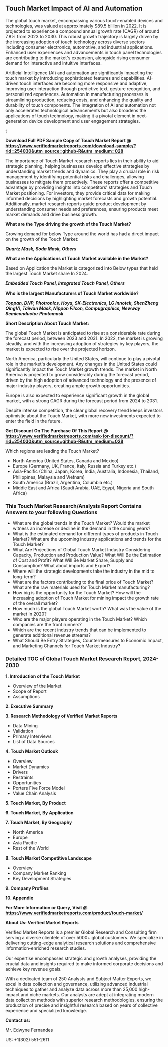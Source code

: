 <h2>Touch Market Impact of AI and Automation</h2><p>The global touch market, encompassing various touch-enabled devices and technologies, was valued at approximately $89.5 billion in 2022. It is projected to experience a compound annual growth rate (CAGR) of around 7.8% from 2023 to 2030. This robust growth trajectory is largely driven by the increasing adoption of touch technology across diverse sectors including consumer electronics, automotive, and industrial applications. Enhanced user experiences and advancements in touch panel technologies are contributing to the market's expansion, alongside rising consumer demand for interactive and intuitive interfaces.</p><p>Artificial Intelligence (AI) and automation are significantly impacting the touch market by introducing sophisticated features and capabilities. AI-driven touch interfaces are becoming more responsive and adaptive, improving user interaction through predictive text, gesture recognition, and personalized experiences. Automation in manufacturing processes is streamlining production, reducing costs, and enhancing the quality and durability of touch components. The integration of AI and automation not only accelerates technological advancements but also broadens the applications of touch technology, making it a pivotal element in next-generation device development and user engagement strategies.</p>t</p><p id="" class=""><strong>Download Full PDF Sample Copy of Touch Market Report @ <a href="https://www.verifiedmarketreports.com/download-sample/?rid=254030&utm_source=github-R&utm_medium=028" target="_blank">https://www.verifiedmarketreports.com/download-sample/?rid=254030&utm_source=github-R&utm_medium=028</a></strong></p><p>The importance of&nbsp;Touch Market research reports lies in their ability to aid strategic planning, helping businesses develop effective strategies by understanding market trends and dynamics. They play a crucial role in risk management by identifying potential risks and challenges, allowing businesses to mitigate them proactively. These reports offer a competitive advantage by providing insights into competitors' strategies and Touch Market positioning. For investors, they provide critical data for making informed decisions by highlighting market forecasts and growth potential. Additionally, market research reports guide product development by understanding consumer needs and preferences, ensuring products meet market demands and drive business growth.</p><p><strong>What are the&nbsp;Type driving the growth of the Touch Market?</strong></p><p id="" class="">Growing demand for below Type around the world has had a direct impact on the growth of the Touch Market:</p><em><strong>Quartz Mask, Soda Mask, Others</strong></em></p><strong>What are the&nbsp;Applications&nbsp;of Touch Market available in the Market?</strong></p><p id="" class="">Based on Application the Market is categorized into Below types that held the largest Touch Market share In 2024.</p><em><strong>Embedded Touch Panel, Integrated Touch Panel, Others</strong></em></p><strong>Who is the largest Manufacturers of Touch Market worldwide?</strong></p><p><em><strong>Toppan, DNP, Photronics, Hoya, SK-Electronics, LG Innotek, ShenZheng QingVi, Taiwan Mask, Nippon Filcon, Compugraphics, Newway Semiconductor Photomask</strong></em></p><p id="" class=""><strong>Short Description About Touch Market:</strong></p><p>The global Touch Market is anticipated to rise at a considerable rate during the forecast period, between 2023 and 2031. In 2022, the market is growing steadily, and with the increasing adoption of strategies by key players, the market is expected to rise over the projected horizon.</p><p>North America, particularly the United States, will continue to play a pivotal role in the market's development. Any changes in the United States could significantly impact the Touch Market growth trends. The market in North America is projected to grow considerably during the forecast period, driven by the high adoption of advanced technology and the presence of major industry players, creating ample growth opportunities.</p><p>Europe is also expected to experience significant growth in the global market, with a strong CAGR during the forecast period from 2024 to 2031.</p><p>Despite intense competition, the clear global recovery trend keeps investors optimistic about the Touch Market, with more new investments expected to enter the field in the future.</p><p id="" class=""><strong>Get Discount On The Purchase Of This Report @ <a href="https://www.verifiedmarketreports.com/ask-for-discount/?rid=254030&utm_source=github-R&utm_medium=028" target="_blank">https://www.verifiedmarketreports.com/ask-for-discount/?rid=254030&utm_source=github-R&utm_medium=028</a></strong></p>Which regions are leading the Touch Market?</p><ul><li>North America (United States, Canada and Mexico)</li><li>Europe (Germany, UK, France, Italy, Russia and Turkey etc.)</li><li>Asia-Pacific (China, Japan, Korea, India, Australia, Indonesia, Thailand, Philippines, Malaysia and Vietnam)</li><li>South America (Brazil, Argentina, Columbia etc.)</li><li>Middle East and Africa (Saudi Arabia, UAE, Egypt, Nigeria and South Africa)</li></ul><h3 id="" class="">This Touch Market Research/Analysis Report Contains Answers to your following Questions</h3><ul><li>What are the global trends in the Touch Market? Would the market witness an increase or decline in the demand in the coming years?</li><li>What is the estimated demand for different types of products in Touch Market? What are the upcoming industry applications and trends for the Touch Market?</li><li>What Are Projections of Global Touch Market Industry Considering Capacity, Production and Production Value? What Will Be the Estimation of Cost and Profit? What Will Be Market Share, Supply and Consumption? What about imports and Export?</li><li>Where will the strategic developments take the industry in the mid to long-term?</li><li>What are the factors contributing to the final price of Touch Market? What are the raw materials used for Touch Market manufacturing?</li><li>How big is the opportunity for the Touch Market? How will the increasing adoption of Touch Market for mining impact the growth rate of the overall market?</li><li>How much is the global Touch Market worth? What was the value of the market In 2020?</li><li>Who are the major players operating in the Touch Market? Which companies are the front runners?</li><li>Which are the recent industry trends that can be implemented to generate additional revenue streams?</li><li>What Should Be Entry Strategies, Countermeasures to Economic Impact, and Marketing Channels for Touch Market Industry?</li></ul><h3 id="" class="">Detailed TOC of Global Touch Market Research Report, 2024-2030</h3><p id="" class=""><strong>1. Introduction of the Touch Market</strong></p><ul><li>Overview of the Market</li><li>Scope of Report</li><li>Assumptions</li></ul><p id="" class=""><strong>2. Executive Summary</strong></p><p id="" class=""><strong>3. Research Methodology of Verified Market Reports</strong></p><ul><li>Data Mining</li><li>Validation</li><li>Primary Interviews</li><li>List of Data Sources</li></ul><p id="" class=""><strong>4. Touch Market Outlook</strong></p><ul><li>Overview</li><li>Market Dynamics</li><li>Drivers</li><li>Restraints</li><li>Opportunities</li><li>Porters Five Force Model</li><li>Value Chain Analysis</li></ul><p id="" class=""><strong>5. Touch Market, By Product</strong></p><p id="" class=""><strong>6. Touch Market, By Application</strong></p><p id="" class=""><strong>7. Touch Market, By Geography</strong></p><ul><li>North America</li><li>Europe</li><li>Asia Pacific</li><li>Rest of the World</li></ul><p id="" class=""><strong>8. Touch Market Competitive Landscape</strong></p><ul><li>Overview</li><li>Company Market Ranking</li><li>Key Development Strategies</li></ul><p id="" class=""><strong>9. Company Profiles</strong></p><p id="" class=""><strong>10. Appendix</strong></p><p id="" class=""><strong>For More Information or Query, Visit @ <a href="https://www.verifiedmarketreports.com/product/touch-market/" target="_blank">https://www.verifiedmarketreports.com/product/touch-market/</a></strong></p><p id="" class=""><strong>About Us: Verified Market Reports</strong></p><p id="" class="">Verified Market Reports is a premier Global Research and Consulting firm serving a diverse clientele of over 5000+ global customers. We specialize in delivering cutting-edge analytical research solutions and comprehensive information-enriched research studies.</p><p id="" class="">Our expertise encompasses strategic and growth analyses, providing the crucial data and insights required to make informed corporate decisions and achieve key revenue goals.</p><p id="" class="">With a dedicated team of 250 Analysts and Subject Matter Experts, we excel in data collection and governance, utilizing advanced industrial techniques to gather and analyze data across more than 25,000 high-impact and niche markets. Our analysts are adept at integrating modern data collection methods with superior research methodologies, ensuring the production of precise and insightful research based on years of collective experience and specialized knowledge.</p><p id="" class=""><strong>Contact us:</strong></p><p id="" class="">Mr. Edwyne Fernandes</p><p id="" class="">US: +1(302) 551-2611</p>